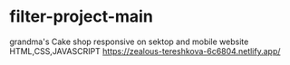 # filter-project-main
grandma's Cake shop responsive on sektop and mobile website
HTML,CSS,JAVASCRIPT
https://zealous-tereshkova-6c6804.netlify.app/
